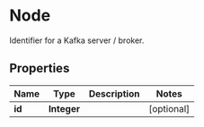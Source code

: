 

# Node

Identifier for a Kafka server / broker.

## Properties

Name | Type | Description | Notes
------------ | ------------- | ------------- | -------------
**id** | **Integer** |  |  [optional]



